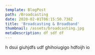 ```yaml
---
template: BlogPost
path: /Broadcasting
date: 2020-02-01T06:15:50.738Z
title: 'Broadcasting & Broadband'
thumbnail: /assets/broadcasting.jpg
metaDescription: df sdf df
---
```


h dsui giuhjdfs udf ghihoiugigo hdfoijh io
